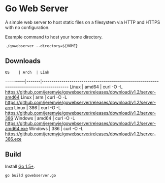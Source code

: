 Go Web Server
=============

A simple web server to host static files on a filesystem via HTTP and HTTPS with no configuration. 

Example command to host your home directory.

```
./gowebserver --directory=${HOME}
```

Downloads
---------

    OS    | Arch  | Link
----------|-------|-------------------------------------------------------------------------------------------
Linux     | amd64 | curl -O -L https://github.com/jeremyje/gowebserver/releases/download/v1.2/server-amd64
Linux     | arm   | curl -O -L https://github.com/jeremyje/gowebserver/releases/download/v1.2/server-arm
Linux     | 386   | curl -O -L https://github.com/jeremyje/gowebserver/releases/download/v1.2/server-386
Windows   | amd64 | curl -O -L https://github.com/jeremyje/gowebserver/releases/download/v1.2/server-amd64.exe
Windows   | 386   | curl -O -L https://github.com/jeremyje/gowebserver/releases/download/v1.2/server-386.exe


Build
-----

Install [Go 1.5+](https://golang.org/dl/).

```
go build gowebserver.go
```
